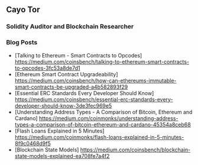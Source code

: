 ## Cayo Tor
### Solidity Auditor and Blockchain Researcher

### Blog Posts
<!-- BLOG-POST-LIST:START -->
- [Talking to Ethereum - Smart Contracts to Opcodes] https://medium.com/coinsbench/talking-to-ethereum-smart-contracts-to-opcodes-3fc53a8de7d1
- [Ethereum Smart Contract Upgradeability] https://medium.com/coinsbench/how-can-ethereums-immutable-smart-contracts-be-upgraded-a4b582893f29
- [Essential ERC Standards Every Developer Should Know] https://medium.com/coinsbench/essential-erc-standards-every-developer-should-know-3de3fec969e5
- [Understanding Address Types - A Comparison of Bitcoin, Ethereum and Cardano] https://medium.com/coinmonks/understanding-address-types-a-comparison-of-bitcoin-ethereum-and-cardano-45354a8ceb68
- [Flash Loans Explained in 5 Minutes] https://medium.com/coinmonks/flash-loans-explained-in-5-minutes-8f9c0468d9f5
- [Blockchain State Models] https://medium.com/coinsbench/blockchain-state-models-explained-ea708fe7a4f2


<!-- BLOG-POST-LIST:END -->

[blog]: s
[twitter]: s
[wallet]: s
[linkedin]: s
[discord]: s
